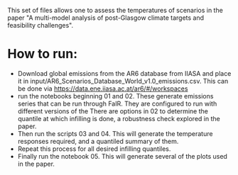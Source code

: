 This set of files allows one to assess the temperatures of scenarios in the paper "A multi-model analysis of post-Glasgow climate targets and feasibility challenges". 


# How to run: 
- Download global emissions from the AR6 database from IIASA and place it in 
	input/AR6_Scenarios_Database_World_v1.0_emissions.csv. This can be done via
	https://data.ene.iiasa.ac.at/ar6/#/workspaces
- run the notebooks beginning 01 and 02. 
	These generate emissions series that can be run through FaIR. 
	They are configured to run with different versions of the 
	There are options in 02 to determine the quantile at which infilling is done, a robustness check explored in the paper.
- Then run the scripts 03 and 04. 
	This will generate the temperature responses required, and a quantiled summary of them. 
- Repeat this process for all desired infilling quantiles. 
- Finally run the notebook 05. 
	This will generate several of the plots used in the paper. 
